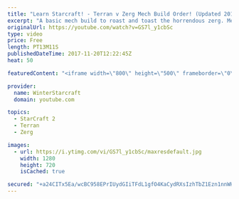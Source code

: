 ```yaml
---
title: "Learn Starcraft! - Terran v Zerg Mech Build Order! (Updated 2018)"
excerpt: "A basic mech build to roast and toast the horrendous zerg. Meant for lower level players looking for some direction! -- Watch live at https://www.twitch.tv/wintergaming"
originalUrl: https://youtube.com/watch?v=GS7l_y1cbSc
type: video
price: Free
length: PT13M11S
publishedDateTime: 2017-11-20T12:22:45Z
heat: 50

featuredContent: "<iframe width=\"800\" height=\"500\" frameborder=\"0\" src=\"https://www.youtube.com/embed/GS7l_y1cbSc\" allow=\"accelerometer; autoplay; encrypted-media; gyroscope; picture-in-picture\" allowfullscreen></iframe>"

provider:
  name: WinterStarcraft
  domain: youtube.com

topics:
  - StarCraft 2
  - Terran
  - Zerg

images:
  - url: https://i.ytimg.com/vi/GS7l_y1cbSc/maxresdefault.jpg
    width: 1280
    height: 720
    isCached: true

secured: "+a24CITx5Ea/wcBC958EPrIUydGIiTFdL1gfO4KaCydRXsIzhTbZ1Ezn1nnWHfohK6buUZJmPs6cfUEV7hosn5VPAfP/8Z6lEK9w9RbStejKkWk2DVEq+VoJbs0mFOtXCYGNi+v88q7PKokLBC+2L95EX6yzjWWxDjmfXdkQmTjgOKgZG4gxcOzcveq0/XqdJecEMIA0iXuYuq63fTzMmMWMnim9wB68yAiI9xOaJPymLQhS8Hi+nVRbSdQ+NeM5d3rJbHbWA54UewoXikl6d2ux1fZJR+P0l72C25rpI8vHt0JD8fj3hVP7i4y4uRcxZ0uqtjxwEJCIk2RJ3fSIPYt/mgqUejYEBi+U/wcRK7k4T4mLgTQWDjmE3i3zrY5h+/wKBRKk+x4+Q6S9kls64t3I0sIOz69+eBEMSqpytck=;4VBPbRcRmU2ZF+ZFhKC+nw=="
---
```



